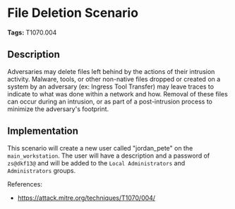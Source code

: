# File Deletion Scenario

**Tags:** T1070.004

## Description

Adversaries may delete files left behind by the actions of their intrusion activity. Malware, tools, or other non-native files dropped or created on a system by an adversary (ex: Ingress Tool Transfer) may leave traces to indicate to what was done within a network and how. Removal of these files can occur during an intrusion, or as part of a post-intrusion process to minimize the adversary's footprint.

## Implementation

This scenario will create a new user called "jordan_pete" on the `main_workstation`. The user will have a description and a password of `zs@dkf13@` and will be added to the `Local Administrators` and `Administrators` groups.

References:

- https://attack.mitre.org/techniques/T1070/004/